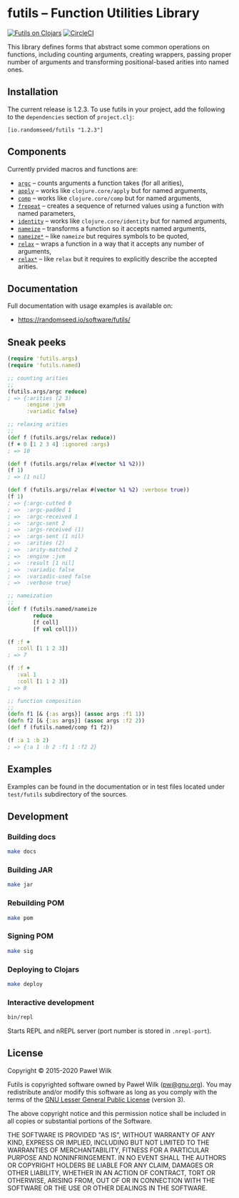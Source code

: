 # futils – Function Utilities Library

[![Futils on Clojars](https://img.shields.io/clojars/v/io.randomseed/futils.svg)](https://clojars.org/io.randomseed/futils)
[![CircleCI](https://circleci.com/gh/randomseed-io/futils.svg?style=svg)](https://circleci.com/gh/randomseed-io/futils)

This library defines forms that abstract some common operations on functions,
including counting arguments, creating wrappers, passing proper number of
arguments and transforming positional-based arities into named ones.

## Installation

The current release is 1.2.3. To use futils in your project, add the following
to the `dependencies` section of `project.clj`:

```
[io.randomseed/futils "1.2.3"]
```

## Components

Currently prvided macros and functions are:

* [`argc`][argc] – counts arguments a function takes (for all arities),
* [`apply`][apply] – works like `clojure.core/apply` but for named arguments,
* [`comp`][comp] – works like `clojure.core/comp` but for named arguments,
* [`frepeat`][frepeat] – creates a sequence of returned values using a function
  with named parameters,
* [`identity`][identity] – works like `clojure.core/identity` but for named arguments,
* [`nameize`][nameize] – transforms a function so it accepts named arguments,
* [`nameize*`][nameize*] – like `nameize` but requires symbols to be quoted,
* [`relax`][relax] – wraps a function in a way that it accepts any number of
  arguments,
* [`relax*`][relax*] – like `relax` but it requires to explicitly
  describe the accepted arities.

## Documentation

Full documentation with usage examples is available on:

* https://randomseed.io/software/futils/

## Sneak peeks

```clojure
(require 'futils.args)
(require 'futils.named)

;; counting arities
;;
(futils.args/argc reduce)
; => {:arities (2 3)
      :engine :jvm
      :variadic false}

;; relaxing arities
;;
(def f (futils.args/relax reduce))
(f + 0 [1 2 3 4] :ignored :args)
; => 10

(def f (futils.args/relax #(vector %1 %2)))
(f 1)
; => [1 nil]

(def f (futils.args/relax #(vector %1 %2) :verbose true))
(f 1)
; => {:argc-cutted 0
; =>  :argc-padded 1
; =>  :argc-received 1
; =>  :argc-sent 2
; =>  :args-received (1)
; =>  :args-sent (1 nil)
; =>  :arities (2)
; =>  :arity-matched 2
; =>  :engine :jvm
; =>  :result [1 nil]
; =>  :variadic false
; =>  :variadic-used false
; =>  :verbose true}

;; nameization
;;
(def f (futils.named/nameize
        reduce
        [f coll]
        [f val coll]))

(f :f +
   :coll [1 1 2 3])
; => 7

(f :f +
   :val 1
   :coll [1 1 2 3])
; => 8

;; function composition
;;
(defn f1 [& {:as args}] (assoc args :f1 1))
(defn f2 [& {:as args}] (assoc args :f2 2))
(def f (futils.named/comp f1 f2))

(f :a 1 :b 2)
; => {:a 1 :b 2 :f1 1 :f2 2}
```

## Examples

Examples can be found in the documentation or in test files located under
`test/futils` subdirectory of the sources.

## Development

### Building docs

```bash
make docs
```

### Building JAR

```bash
make jar
```

### Rebuilding POM

```bash
make pom
```

### Signing POM

```bash
make sig
```

### Deploying to Clojars

```bash
make deploy
```

### Interactive development

```bash
bin/repl
```

Starts REPL and nREPL server (port number is stored in `.nrepl-port`).

## License

Copyright © 2015-2020 Paweł Wilk

Futils is copyrighted software owned by Paweł Wilk (pw@gnu.org). You may
redistribute and/or modify this software as long as you comply with the terms of
the [GNU Lesser General Public License][LICENSE] (version 3).

The above copyright notice and this permission notice shall be included in all
copies or substantial portions of the Software.

THE SOFTWARE IS PROVIDED "AS IS", WITHOUT WARRANTY OF ANY KIND, EXPRESS OR
IMPLIED, INCLUDING BUT NOT LIMITED TO THE WARRANTIES OF MERCHANTABILITY, FITNESS
FOR A PARTICULAR PURPOSE AND NONINFRINGEMENT. IN NO EVENT SHALL THE AUTHORS OR
COPYRIGHT HOLDERS BE LIABLE FOR ANY CLAIM, DAMAGES OR OTHER LIABILITY, WHETHER
IN AN ACTION OF CONTRACT, TORT OR OTHERWISE, ARISING FROM, OUT OF OR IN
CONNECTION WITH THE SOFTWARE OR THE USE OR OTHER DEALINGS IN THE SOFTWARE.

[NEWS.md]:    https://github.com/siefca/futils/blob/master/NEWS.md
[LICENSE]:    https://github.com/siefca/futils/blob/master/LICENSE
[argc]:       https://randomseed.io/software/futils/#argc
[relax]:      https://randomseed.io/software/futils/#relax
[relax*]:     https://randomseed.io/software/futils/#relax*
[nameize]:    https://randomseed.io/software/futils/#nameize
[nameize*]:   https://randomseed.io/software/futils/#nameize*
[frepeat]:    https://randomseed.io/software/futils/#frepeat
[apply]:      https://randomseed.io/software/futils/#apply
[comp]:       https://randomseed.io/software/futils/#comp
[identity]:   https://randomseed.io/software/futils/#identity
